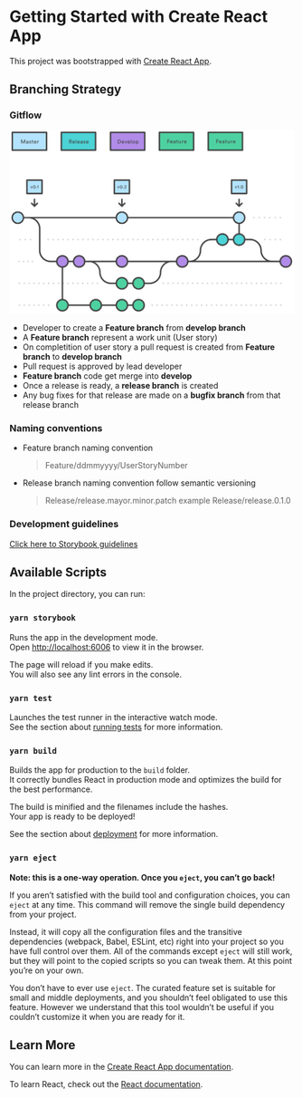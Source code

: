 # Getting Started with Create React App

This project was bootstrapped with [Create React App](https://github.com/facebook/create-react-app).


## Branching Strategy

### Gitflow 
![Alt text](assets/branching_strategy.svg)

- Developer to create a **Feature branch** from **develop branch** 
- A **Feature branch** represent a work unit (User story)
- On completition of user story a pull request is created  from **Feature branch** to **develop branch** 
- Pull request is approved by lead developer 
- **Feature branch** code get merge into **develop** 
- Once a release is ready, a **release branch** is created
- Any bug fixes for that release are made on a **bugfix branch** from that release branch
### Naming conventions 
- Feature branch naming convention  
    > Feature/ddmmyyyy/UserStoryNumber
- Release branch naming convention follow semantic versioning 
    > Release/release.mayor.minor.patch example Release/release.0.1.0


### Development guidelines 

[Click here to Storybook guidelines](https://storybook.js.org/docs/react/writing-stories/introduction)

## Available Scripts

In the project directory, you can run:

### `yarn storybook`

Runs the app in the development mode.\
Open [http://localhost:6006](http://localhost:6006) to view it in the browser.

The page will reload if you make edits.\
You will also see any lint errors in the console.

### `yarn test`

Launches the test runner in the interactive watch mode.\
See the section about [running tests](https://facebook.github.io/create-react-app/docs/running-tests) for more information.

### `yarn build`

Builds the app for production to the `build` folder.\
It correctly bundles React in production mode and optimizes the build for the best performance.

The build is minified and the filenames include the hashes.\
Your app is ready to be deployed!

See the section about [deployment](https://facebook.github.io/create-react-app/docs/deployment) for more information.

### `yarn eject`

**Note: this is a one-way operation. Once you `eject`, you can’t go back!**

If you aren’t satisfied with the build tool and configuration choices, you can `eject` at any time. This command will remove the single build dependency from your project.

Instead, it will copy all the configuration files and the transitive dependencies (webpack, Babel, ESLint, etc) right into your project so you have full control over them. All of the commands except `eject` will still work, but they will point to the copied scripts so you can tweak them. At this point you’re on your own.

You don’t have to ever use `eject`. The curated feature set is suitable for small and middle deployments, and you shouldn’t feel obligated to use this feature. However we understand that this tool wouldn’t be useful if you couldn’t customize it when you are ready for it.

## Learn More

You can learn more in the [Create React App documentation](https://facebook.github.io/create-react-app/docs/getting-started).

To learn React, check out the [React documentation](https://reactjs.org/).
